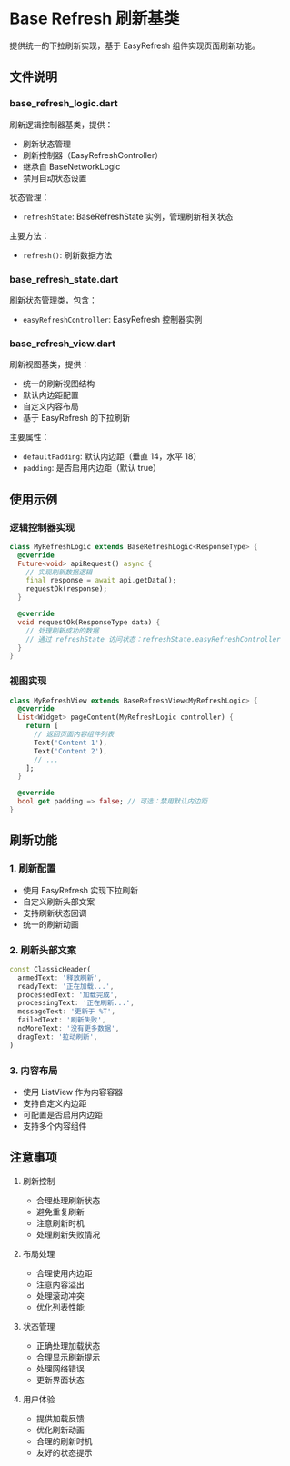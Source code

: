 # Base Refresh 刷新基类

提供统一的下拉刷新实现，基于 EasyRefresh 组件实现页面刷新功能。

## 文件说明

### base_refresh_logic.dart
刷新逻辑控制器基类，提供：
- 刷新状态管理
- 刷新控制器（EasyRefreshController）
- 继承自 BaseNetworkLogic
- 禁用自动状态设置

状态管理：
- `refreshState`: BaseRefreshState 实例，管理刷新相关状态

主要方法：
- `refresh()`: 刷新数据方法

### base_refresh_state.dart
刷新状态管理类，包含：
- `easyRefreshController`: EasyRefresh 控制器实例

### base_refresh_view.dart
刷新视图基类，提供：
- 统一的刷新视图结构
- 默认内边距配置
- 自定义内容布局
- 基于 EasyRefresh 的下拉刷新

主要属性：
- `defaultPadding`: 默认内边距（垂直 14，水平 18）
- `padding`: 是否启用内边距（默认 true）

## 使用示例

### 逻辑控制器实现

```dart
class MyRefreshLogic extends BaseRefreshLogic<ResponseType> {
  @override
  Future<void> apiRequest() async {
    // 实现刷新数据逻辑
    final response = await api.getData();
    requestOk(response);
  }

  @override
  void requestOk(ResponseType data) {
    // 处理刷新成功的数据
    // 通过 refreshState 访问状态：refreshState.easyRefreshController
  }
}
```

### 视图实现

```dart
class MyRefreshView extends BaseRefreshView<MyRefreshLogic> {
  @override
  List<Widget> pageContent(MyRefreshLogic controller) {
    return [
      // 返回页面内容组件列表
      Text('Content 1'),
      Text('Content 2'),
      // ...
    ];
  }

  @override
  bool get padding => false; // 可选：禁用默认内边距
}
```

## 刷新功能

### 1. 刷新配置
- 使用 EasyRefresh 实现下拉刷新
- 自定义刷新头部文案
- 支持刷新状态回调
- 统一的刷新动画

### 2. 刷新头部文案
```dart
const ClassicHeader(
  armedText: '释放刷新',
  readyText: '正在加载...',
  processedText: '加载完成',
  processingText: '正在刷新...',
  messageText: '更新于 %T',
  failedText: '刷新失败',
  noMoreText: '没有更多数据',
  dragText: '拉动刷新',
)
```

### 3. 内容布局
- 使用 ListView 作为内容容器
- 支持自定义内边距
- 可配置是否启用内边距
- 支持多个内容组件

## 注意事项

1. 刷新控制
   - 合理处理刷新状态
   - 避免重复刷新
   - 注意刷新时机
   - 处理刷新失败情况

2. 布局处理
   - 合理使用内边距
   - 注意内容溢出
   - 处理滚动冲突
   - 优化列表性能

3. 状态管理
   - 正确处理加载状态
   - 合理显示刷新提示
   - 处理网络错误
   - 更新界面状态

4. 用户体验
   - 提供加载反馈
   - 优化刷新动画
   - 合理的刷新时机
   - 友好的状态提示